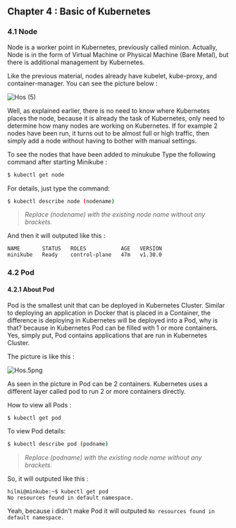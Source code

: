 ## Chapter 4 : Basic of Kubernetes

### 4.1 Node

Node is a worker point in Kubernetes, previously called minion. Actually, Node is in the form of Virtual Machine or Physical Machine (Bare Metal), but there is additional management by Kubernetes.

Like the previous material, nodes already have kubelet, kube-proxy, and container-manager. You can see the picture below :

![Hos (5)](https://hackmd.io/_uploads/SywLZK4i0.png)

Well, as explained earlier, there is no need to know where Kubernetes places the node, because it is already the task of Kubernetes, only need to determine how many nodes are working on Kubernetes. If for example 2 nodes have been run, it turns out to be almost full or high traffic, then simply add a node without having to bother with manual settings.

To see the nodes that have been added to minukube Type the following command after starting Minikube :
```bash
$ kubectl get node
```
For details, just type the command:
```bash
$ kubectl describe node (nodename)
```
> *Replace (nodename) with the existing node name without any brackets.*

And then it will outputed like this  : 
```
NAME       STATUS   ROLES           AGE   VERSION
minikube   Ready    control-plane   47m   v1.30.0
```

### 4.2 Pod

#### 4.2.1 About Pod

Pod is the smallest unit that can be deployed in Kubernetes Cluster. Similar to deploying an application in Docker that is placed in a Container, the difference is deploying in Kubernetes will be deployed into a Pod, why is that? because in Kubernetes Pod can be filled with 1 or more containers. Yes, simply put, Pod contains applications that are run in Kubernetes Cluster.

The picture is like this :

![Hos.5png](https://hackmd.io/_uploads/BkaVLtNsC.png)

As seen in the picture in Pod can be 2 containers. Kubernetes uses a different layer called pod to run 2 or more containers directly.

How to view all Pods :

```bash
$ kubectl get pod
```

To view Pod details:

```bash
$ kubectl describe pod (podname)
```

> *Replace (podname) with the existing node name without any brackets.*

So, it will outputed like this : 
```
hilmi@minkube:~$ kubectl get pod
No resources found in default namespace.
```
Yeah, because i didn't make Pod it will outputed `No resources found in default namespace.`